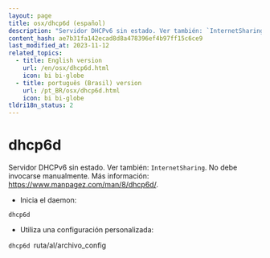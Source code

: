 ```yaml
---
layout: page
title: osx/dhcp6d (español)
description: "Servidor DHCPv6 sin estado. Ver también: `InternetSharing`."
content_hash: ae7b31fa142ecad8d8a478396ef4b97ff15c6ce9
last_modified_at: 2023-11-12
related_topics:
  - title: English version
    url: /en/osx/dhcp6d.html
    icon: bi bi-globe
  - title: português (Brasil) version
    url: /pt_BR/osx/dhcp6d.html
    icon: bi bi-globe
tldri18n_status: 2
---
```

# dhcp6d

Servidor DHCPv6 sin estado. Ver también: `InternetSharing`.
No debe invocarse manualmente.
Más información: <https://www.manpagez.com/man/8/dhcp6d/>.

- Inicia el daemon:

`dhcp6d`

- Utiliza una configuración personalizada:

`dhcp6d `<span class="tldr-var badge badge-pill bg-dark-lm bg-white-dm text-white-lm text-dark-dm font-weight-bold">ruta/al/archivo_config</span>
